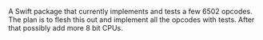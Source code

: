 A Swift package that currently implements and tests a few 6502 opcodes.
The plan is to flesh this out and implement all the opcodes with tests.
After that possibly add more 8 bit CPUs.
